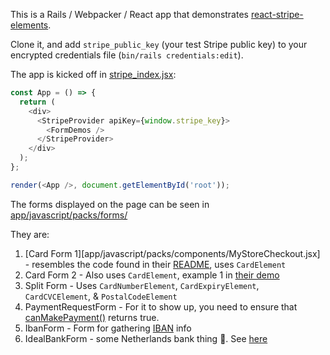 This is a Rails / Webpacker / React app that demonstrates [react-stripe-elements](https://github.com/stripe/react-stripe-elements).

Clone it, and add `stripe_public_key` (your test Stripe public key) to your encrypted credentials file (`bin/rails credentials:edit`).

The app is kicked off in [stripe_index.jsx](app/javascript/packs/stripe_index.jsx):

``` javascript
const App = () => {
  return (
    <div>
      <StripeProvider apiKey={window.stripe_key}>
        <FormDemos />
      </StripeProvider>
    </div>
  );
};

render(<App />, document.getElementById('root'));
```

The forms displayed on the page can be seen in [app/javascript/packs/forms/](app/javascript/packs/forms)

They are:

1. [Card Form 1][app/javascript/packs/components/MyStoreCheckout.jsx] - resembles the code found in their [README][1], uses `CardElement`
2. Card Form 2 - Also uses `CardElement`, example 1 in [their demo](https://github.com/stripe/react-stripe-elements/blob/master/demo/demo/index.js#L58)
3. Split Form - Uses `CardNumberElement`, `CardExpiryElement`, `CardCVCElement`, & `PostalCodeElement`
4. PaymentRequestForm - For it to show up, you need to ensure that [canMakePayment()][2] returns true.
5. IbanForm - Form for gathering [IBAN](https://en.wikipedia.org/wiki/International_Bank_Account_Number) info
5. IdealBankForm - some Netherlands bank thing 🤷.  See [here](https://stripe.com/docs/sources/ideal)

[1]: https://github.com/stripe/react-stripe-elements#setting-up-your-payment-form-injectstripe
[2]: https://stripe.com/docs/stripe-js/elements/payment-request-button#create-and-mount-element
